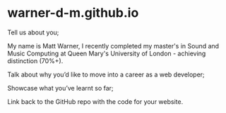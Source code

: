 # warner-d-m.github.io
Tell us about you;

My name is Matt Warner, I recently completed my master's in Sound and Music Computing at Queen Mary's University of London - achieving distinction (70%+).

Talk about why you’d like to move into a career as a web developer;


Showcase what you’ve learnt so far;


Link back to the GitHub repo with the code for your website.
